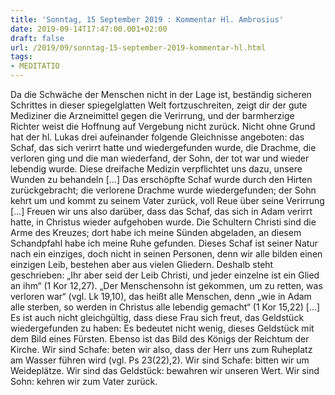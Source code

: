 ```yaml
---
title: 'Sonntag, 15 September 2019 : Kommentar Hl. Ambrosius'
date: 2019-09-14T17:47:00.001+02:00
draft: false
url: /2019/09/sonntag-15-september-2019-kommentar-hl.html
tags: 
- MEDITATIO
---
```


Da die Schwäche der Menschen nicht in der Lage ist, beständig sicheren Schrittes in dieser spiegelglatten Welt fortzuschreiten, zeigt dir der gute Mediziner die Arzneimittel gegen die Verirrung, und der barmherzige Richter weist die Hoffnung auf Vergebung nicht zurück. Nicht ohne Grund hat der hl. Lukas drei aufeinander folgende Gleichnisse angeboten: das Schaf, das sich verirrt hatte und wiedergefunden wurde, die Drachme, die verloren ging und die man wiederfand, der Sohn, der tot war und wieder lebendig wurde. Diese dreifache Medizin verpflichtet uns dazu, unsere Wunden zu behandeln \[…\] Das erschöpfte Schaf wurde durch den Hirten zurückgebracht; die verlorene Drachme wurde wiedergefunden; der Sohn kehrt um und kommt zu seinem Vater zurück, voll Reue über seine Verirrung \[…\] Freuen wir uns also darüber, dass das Schaf, das sich in Adam verirrt hatte, in Christus wieder aufgehoben wurde. Die Schultern Christi sind die Arme des Kreuzes; dort habe ich meine Sünden abgeladen, an diesem Schandpfahl habe ich meine Ruhe gefunden. Dieses Schaf ist seiner Natur nach ein einziges, doch nicht in seinen Personen, denn wir alle bilden einen einzigen Leib, bestehen aber aus vielen Gliedern. Deshalb steht geschrieben: „Ihr aber seid der Leib Christi, und jeder einzelne ist ein Glied an ihm“ (1 Kor 12,27). „Der Menschensohn ist gekommen, um zu retten, was verloren war“ (vgl. Lk 19,10), das heißt alle Menschen, denn „wie in Adam alle sterben, so werden in Christus alle lebendig gemacht“ (1 Kor 15,22) \[…\] Es ist auch nicht gleichgültig, dass diese Frau sich freut, das Geldstück wiedergefunden zu haben: Es bedeutet nicht wenig, dieses Geldstück mit dem Bild eines Fürsten. Ebenso ist das Bild des Königs der Reichtum der Kirche. Wir sind Schafe: beten wir also, dass der Herr uns zum Ruheplatz am Wasser führen wird (vgl. Ps 23(22),2). Wir sind Schafe: bitten wir um Weideplätze. Wir sind das Geldstück: bewahren wir unseren Wert. Wir sind Sohn: kehren wir zum Vater zurück.